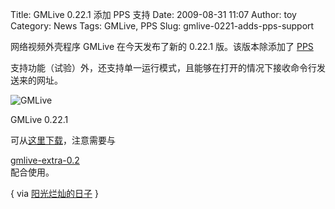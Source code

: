 Title: GMLive 0.22.1 添加 PPS 支持
Date: 2009-08-31 11:07
Author: toy
Category: News
Tags: GMLive, PPS
Slug: gmlive-0221-adds-pps-support

网络视频外壳程序 GMLive 在今天发布了新的 0.22.1 版。该版本除添加了
[PPS](http://linuxtoy.org/archives/pps-for-linux.html)  

支持功能（试验）外，还支持单一运行模式，且能够在打开的情况下接收命令行发送来的网址。

![GMLive](http://i.linuxtoy.org/images/2009/08/gmlive.jpg)

GMLive 0.22.1  

可从[这里下载](http://gmlive.googlecode.com/files/gmlive-0.22.1.tar.bz2)，注意需要与  

[gmlive-extra-0.2](http://gmlive.googlecode.com/files/gmlive-extra-0.2.tar.gz)  
配合使用。

{ via [阳光烂灿的日子](http://www.lerosua.org/2009/08/gmlive-0-22-1/) }

